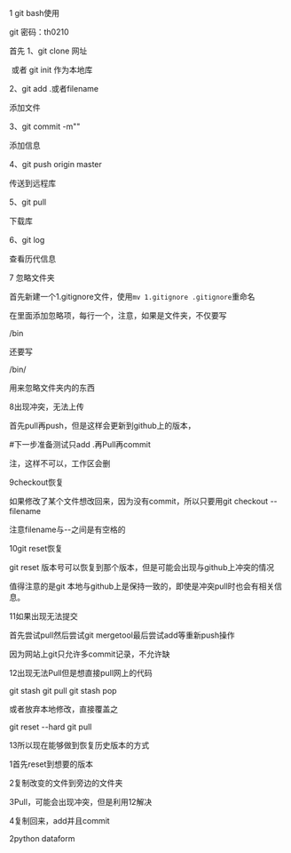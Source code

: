 1 git bash使用

git 密码：th0210

首先 1、git clone 网址

​             或者 git init 作为本地库

2、git add .或者filename

添加文件

3、git commit -m""

添加信息

4、git push origin master 

传送到远程库

5、git pull  

下载库

6、git log

查看历代信息

7 忽略文件夹

首先新建一个1.gitignore文件，使用`mv 1.gitignore .gitignore`重命名

在里面添加忽略项，每行一个，注意，如果是文件夹，不仅要写

/bin

还要写

/bin/

用来忽略文件夹内的东西

8出现冲突，无法上传

首先pull再push，但是这样会更新到github上的版本，

#下一步准备测试只add .再Pull再commit

注，这样不可以，工作区会删

9checkout恢复

如果修改了某个文件想改回来，因为没有commit，所以只要用git checkout -- filename

注意filename与--之间是有空格的

10git reset恢复

git reset 版本号可以恢复到那个版本，但是可能会出现与github上冲突的情况

值得注意的是git 本地与github上是保持一致的，即使是冲突pull时也会有相关信息。

11如果出现无法提交

首先尝试pull然后尝试git mergetool最后尝试add等重新push操作

因为网站上git只允许多commit记录，不允许缺

12出现无法Pull但是想直接pull网上的代码

git stash
git pull
git stash pop

或者放弃本地修改，直接覆盖之

git reset --hard
git pull

13所以现在能够做到恢复历史版本的方式

1首先reset到想要的版本

2复制改变的文件到旁边的文件夹

3Pull，可能会出现冲突，但是利用12解决

4复制回来，add并且commit

2python dataform